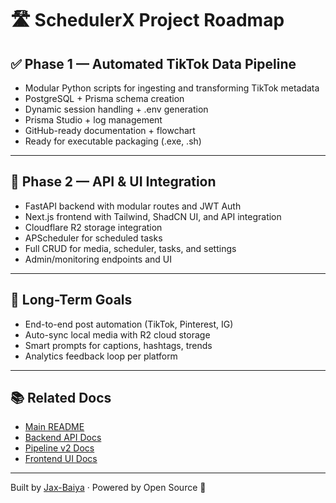 # 🛣️ SchedulerX Project Roadmap

## ✅ Phase 1 — Automated TikTok Data Pipeline

- Modular Python scripts for ingesting and transforming TikTok metadata
- PostgreSQL + Prisma schema creation
- Dynamic session handling + .env generation
- Prisma Studio + log management
- GitHub-ready documentation + flowchart
- Ready for executable packaging (.exe, .sh)

---

## 🚀 Phase 2 — API & UI Integration

- FastAPI backend with modular routes and JWT Auth
- Next.js frontend with Tailwind, ShadCN UI, and API integration
- Cloudflare R2 storage integration
- APScheduler for scheduled tasks
- Full CRUD for media, scheduler, tasks, and settings
- Admin/monitoring endpoints and UI

---

## 🧭 Long-Term Goals

- End-to-end post automation (TikTok, Pinterest, IG)
- Auto-sync local media with R2 cloud storage
- Smart prompts for captions, hashtags, trends
- Analytics feedback loop per platform

---

## 📚 Related Docs

- [Main README](./README.md)
- [Backend API Docs](../backend/api/README.md)
- [Pipeline v2 Docs](../backend/pipeline_v2/docs/README.md)
- [Frontend UI Docs](../frontend/README.md)

---

Built by [Jax-Baiya](https://github.com/Jax-Baiya) · Powered by Open Source 🚀